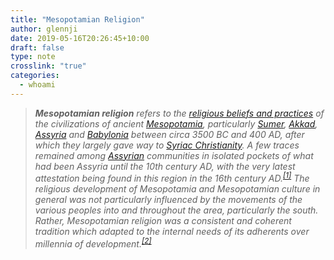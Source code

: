```yaml
---
title: "Mesopotamian Religion"
author: glennji
date: 2019-05-16T20:26:45+10:00
draft: false
type: note
crosslink: "true"
categories:
  - whoami
---
```

<blockquote><em><b>Mesopotamian religion</b> refers to the <a title="Religion" href="https://en.wikipedia.org/wiki/Religion">religious beliefs and practices</a> of the civilizations of ancient <a title="Mesopotamia" href="https://en.wikipedia.org/wiki/Mesopotamia">Mesopotamia</a>, particularly <a title="Sumer" href="https://en.wikipedia.org/wiki/Sumer">Sumer</a>, <a title="Akkadian Empire" href="https://en.wikipedia.org/wiki/Akkadian_Empire">Akkad</a>, <a title="Assyria" href="https://en.wikipedia.org/wiki/Assyria">Assyria</a> and <a title="Babylonia" href="https://en.wikipedia.org/wiki/Babylonia">Babylonia</a> between circa 3500 BC and 400 AD, after which they largely gave way to <a title="Syriac Christianity" href="https://en.wikipedia.org/wiki/Syriac_Christianity">Syriac Christianity</a>. A few traces remained among <a title="Assyrian people" href="https://en.wikipedia.org/wiki/Assyrian_people">Assyrian</a> communities in isolated pockets of what had been Assyria until the 10th century AD, with the very latest attestation being found in this region in the 16th century AD.<sup id="cite_ref-1" class="reference"><a href="https://en.wikipedia.org/wiki/Ancient_Mesopotamian_religion#cite_note-1">[1]</a></sup> The religious development of Mesopotamia and Mesopotamian culture in general was not particularly influenced by the movements of the various peoples into and throughout the area, particularly the south. Rather, Mesopotamian religion was a consistent and coherent tradition which adapted to the internal needs of its adherents over millennia of development.<sup id="cite_ref-brit_2-0" class="reference"><a href="https://en.wikipedia.org/wiki/Ancient_Mesopotamian_religion#cite_note-brit-2">[2]</a></sup></em>
